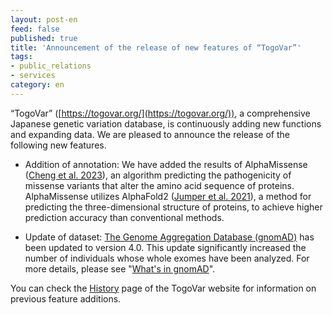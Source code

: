 ```yaml
---
layout: post-en
feed: false
published: true
title: 'Announcement of the release of new features of “TogoVar”'
tags:
- public_relations
- services
category: en
---
```

“TogoVar” ([https://togovar.org/](https://togovar.org/)), a comprehensive Japanese genetic variation database, is continuously adding new functions and expanding data. We are pleased to announce the release of the following new features.

- Addition of annotation: We have added the results of AlphaMissense ([Cheng et al. 2023](https://www.science.org/doi/10.1126/science.adg7492)), an algorithm predicting the pathogenicity of missense variants that alter the amino acid sequence of proteins. AlphaMissense utilizes AlphaFold2 ([Jumper et al. 2021](https://www.nature.com/articles/s41586-021-03819-2)), a method for predicting the three-dimensional structure of proteins, to achieve higher prediction accuracy than conventional methods.

- Update of dataset: [The Genome Aggregation Database (gnomAD)](https://gnomad.broadinstitute.org/) has been updated to version 4.0. This update significantly increased the number of individuals whose whole exomes have been analyzed. For more details, please see "[What's in gnomAD](https://gnomad.broadinstitute.org/stat)".

You can check the [History](https://grch38.togovar.org/doc/history) page of the TogoVar website for information on previous feature additions.
